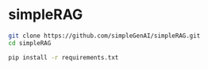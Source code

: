 # simpleRAG

```bash
git clone https://github.com/simpleGenAI/simpleRAG.git
cd simpleRAG
```

```bash
pip install -r requirements.txt
```
